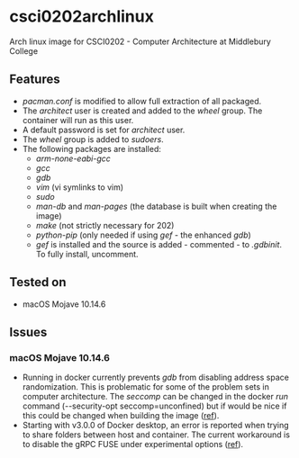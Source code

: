 # csci0202archlinux
Arch linux image for CSCI0202 - Computer Architecture at Middlebury College

## Features
- *pacman.conf* is modified to allow full extraction of all packaged. 
- The *architect* user is created and added to the *wheel* group. The container will run as this user. 
- A default password is set for *architect* user. 
- The *wheel* group is added to *sudoers*.
- The following packages are installed: 
  - *arm-none-eabi-gcc*
  - *gcc*
  - *gdb*
  - *vim* (vi symlinks to vim)
  - *sudo*
  - *man-db* and *man-pages* (the database is built when creating the image)
  - *make* (not strictly necessary for 202)
  - *python-pip* (only needed if using *gef* - the enhanced *gdb*)
  - *gef* is installed and the source is added - commented - to *.gdbinit*. To fully install, uncomment.

## Tested on
- macOS Mojave 10.14.6

## Issues
### macOS Mojave 10.14.6
- Running in docker currently prevents *gdb* from disabling address space randomization. This is problematic for some of the problem sets in computer architecture. The *seccomp* can be changed in the docker *run* command (--security-opt seccomp=unconfined) but if would be nice if this could be changed when building the image ([ref](https://stackoverflow.com/questions/35860527/warning-error-disabling-address-space-randomization-operation-not-permitted)).
- Starting with v3.0.0 of Docker desktop, an error is reported when trying to share folders between host and container. The current workaround is to disable the gRPC FUSE under experimental options ([ref](https://github.com/docker/for-mac/issues/5115)).